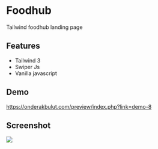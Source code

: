 # Foodhub
Tailwind foodhub landing page

## Features

- Tailwind 3
- Swiper Js
- Vanilla javascript

## Demo
https://onderakbulut.com/preview/index.php?link=demo-8

## Screenshot
![](https://onderakbulut.com/demo-8/screenshot.jpg)

